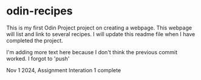 # odin-recipes
This is my first Odin Project project on creating a webpage. This webpage will list and link to several recipes. I will update this readme file when I have completed the project.

I'm adding more text here because I don't think the previous commit worked. I forgot to 'push'

Nov 1 2024, Assignment Interation 1 complete
